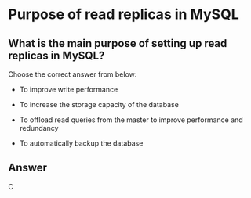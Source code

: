 # Purpose of read replicas in MySQL

## What is the main purpose of setting up read replicas in MySQL?

Choose the correct answer from below:

- To improve write performance

- To increase the storage capacity of the database

- To offload read queries from the master to improve performance and redundancy

- To automatically backup the database

## Answer
C

